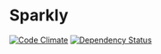 # Sparkly

[![Code Climate](https://codeclimate.com/github/Kazuma/sparkly.png)](https://codeclimate.com/github/Kazuma/sparkly)
[![Dependency Status](https://gemnasium.com/Kazuma/sparkly.png)](https://gemnasium.com/Kazuma/sparkly)
